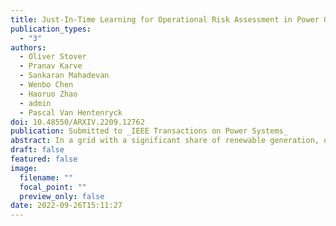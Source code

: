 ```yaml
---
title: Just-In-Time Learning for Operational Risk Assessment in Power Grids
publication_types:
  - "3"
authors:
  - Oliver Stover
  - Pranav Karve
  - Sankaran Mahadevan
  - Wenbo Chen
  - Haoruo Zhao
  - admin
  - Pascal Van Hentenryck
doi: 10.48550/ARXIV.2209.12762
publication: Submitted to _IEEE Transactions on Power Systems_
abstract: In a grid with a significant share of renewable generation, operators will need additional tools to evaluate the operational risk due to the increased volatility in load and generation. The computational requirements of the forward uncertainty propagation problem, which must solve numerous security-constrained economic dispatch (SCED) optimizations, is a major barrier for such real-time risk assessment. This paper proposes a Just-In-Time Risk Assessment Learning Framework (JITRALF) as an alternative. JITRALF trains risk surrogates, one for each hour in the day, using Machine Learning (ML) to predict the quantities needed to estimate risk, without explicitly solving the SCED problem. This significantly reduces the computational burden of the forward uncertainty propagation and allows for fast, real-time risk estimation. The paper also proposes a novel, asymmetric loss function and shows that models trained using the asymmetric loss perform better than those using symmetric loss functions. JITRALF is evaluated on the French transmission system for assessing the risk of insufficient operating reserves, the risk of load shedding, and the expected operating cost. 
draft: false
featured: false
image:
  filename: ""
  focal_point: ""
  preview_only: false
date: 2022-09-26T15:11:27
---
```

